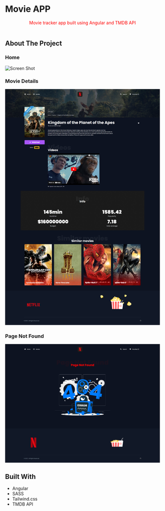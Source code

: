 # Movie APP

<p align="center" style="color:red;">
  Movie tracker app built using Angular and TMDB API
  <br/>
  <br/>
</p>

## About The Project

### Home
![Screen Shot](/src/assets/screencapture-home.png)

### Movie Details
![Screen Shot](/src/assets/screencapture-movie-details.png)

### Page Not Found
![Screen Shot](/src/assets/screencapture-page-not-found.png)

## Built With

- Angular
- SASS
- Tailwind.css
- TMDB API
